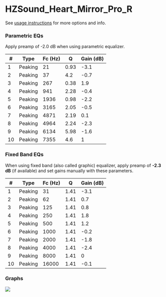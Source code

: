 # HZSound_Heart_Mirror_Pro_R
See [usage instructions](https://github.com/jaakkopasanen/AutoEq#usage) for more options and info.

### Parametric EQs
Apply preamp of -2.0 dB when using parametric equalizer.

|   # | Type    |   Fc (Hz) |    Q |   Gain (dB) |
|-----|---------|-----------|------|-------------|
|   1 | Peaking |        21 | 0.93 |        -3.1 |
|   2 | Peaking |        37 | 4.2  |        -0.7 |
|   3 | Peaking |       267 | 0.38 |         1.9 |
|   4 | Peaking |       941 | 2.28 |        -0.4 |
|   5 | Peaking |      1936 | 0.98 |        -2.2 |
|   6 | Peaking |      3165 | 2.05 |        -0.5 |
|   7 | Peaking |      4871 | 2.19 |         0.1 |
|   8 | Peaking |      4964 | 2.24 |        -2.3 |
|   9 | Peaking |      6134 | 5.98 |        -1.6 |
|  10 | Peaking |      7355 | 4.6  |         1   |

### Fixed Band EQs
When using fixed band (also called graphic) equalizer, apply preamp of **-2.3 dB** (if available) and set gains manually with these parameters.

|   # | Type    |   Fc (Hz) |    Q |   Gain (dB) |
|-----|---------|-----------|------|-------------|
|   1 | Peaking |        31 | 1.41 |        -3.1 |
|   2 | Peaking |        62 | 1.41 |         0.7 |
|   3 | Peaking |       125 | 1.41 |         0.8 |
|   4 | Peaking |       250 | 1.41 |         1.8 |
|   5 | Peaking |       500 | 1.41 |         1.2 |
|   6 | Peaking |      1000 | 1.41 |        -0.2 |
|   7 | Peaking |      2000 | 1.41 |        -1.8 |
|   8 | Peaking |      4000 | 1.41 |        -2.4 |
|   9 | Peaking |      8000 | 1.41 |         0   |
|  10 | Peaking |     16000 | 1.41 |        -0.1 |

### Graphs
![](./HZSound_Heart_Mirror_Pro_R.png)

